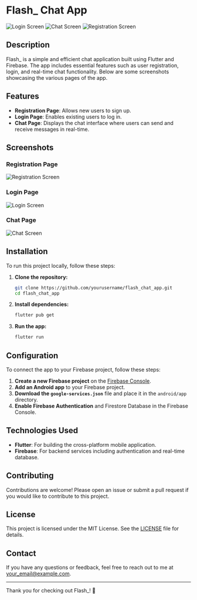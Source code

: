 # Flash_ Chat App

![Login Screen](https://github.com/yourusername/yourrepositoryname/blob/main/screenshots/image1.jpg)
![Chat Screen](https://github.com/yourusername/yourrepositoryname/blob/main/screenshots/image2.jpg)
![Registration Screen](https://github.com/yourusername/yourrepositoryname/blob/main/screenshots/image3.jpg)

## Description

Flash_ is a simple and efficient chat application built using Flutter and Firebase. The app includes essential features such as user registration, login, and real-time chat functionality. Below are some screenshots showcasing the various pages of the app.

## Features

- **Registration Page**: Allows new users to sign up.
- **Login Page**: Enables existing users to log in.
- **Chat Page**: Displays the chat interface where users can send and receive messages in real-time.

## Screenshots

### Registration Page
![Registration Screen](https://github.com/yourusername/yourrepositoryname/blob/main/screenshots/image3.jpg)

### Login Page
![Login Screen](https://github.com/yourusername/yourrepositoryname/blob/main/screenshots/image1.jpg)

### Chat Page
![Chat Screen](https://github.com/yourusername/yourrepositoryname/blob/main/screenshots/image2.jpg)

## Installation

To run this project locally, follow these steps:

1. **Clone the repository:**
    ```bash
    git clone https://github.com/yourusername/flash_chat_app.git
    cd flash_chat_app
    ```

2. **Install dependencies:**
    ```bash
    flutter pub get
    ```

3. **Run the app:**
    ```bash
    flutter run
    ```

## Configuration

To connect the app to your Firebase project, follow these steps:

1. **Create a new Firebase project** on the [Firebase Console](https://console.firebase.google.com/).
2. **Add an Android app** to your Firebase project.
3. **Download the `google-services.json`** file and place it in the `android/app` directory.
4. **Enable Firebase Authentication** and Firestore Database in the Firebase Console.

## Technologies Used

- **Flutter**: For building the cross-platform mobile application.
- **Firebase**: For backend services including authentication and real-time database.

## Contributing

Contributions are welcome! Please open an issue or submit a pull request if you would like to contribute to this project.

## License

This project is licensed under the MIT License. See the [LICENSE](LICENSE) file for details.

## Contact

If you have any questions or feedback, feel free to reach out to me at your_email@example.com.

---

Thank you for checking out Flash_! 🚀
